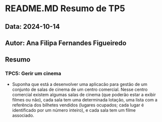 # README.MD Resumo de TP5
## Data: 2024-10-14
## Autor: Ana Filipa Fernandes Figueiredo
## Resumo
### TPC5: Gerir um cinema
*  Suponha que está a desenvolver uma aplicacão para gestão de um conjunto de salas de cinema de um centro comercial. Nesse centro comercial existem algumas salas de cinema (que poderão estar a exibir filmes ou não), cada sala tem uma determinada lotação, uma lista com a referência dos bilhetes vendidos (lugares ocupados; cada lugar é identificado por um número inteiro), e cada sala tem um filme associado.